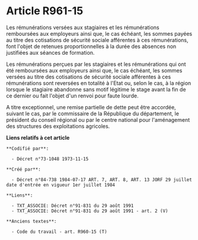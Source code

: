 # Article R961-15

Les rémunérations versées aux stagiaires et les rémunérations remboursées aux employeurs ainsi que, le cas échéant, les
sommes payées au titre des cotisations de sécurité sociale afférentes à ces rémunérations, font l'objet de retenues
proportionnelles à la durée des absences non justifiées aux séances de formation.

Les rémunérations perçues par les stagiaires et les rémunérations qui ont été remboursées aux employeurs ainsi que, le cas
échéant, les sommes versées au titre des cotisations de sécurité sociale afférentes à ces rémunérations sont reversées en
totalité à l'Etat ou, selon le cas, à la région lorsque le stagiaire abandonne sans motif légitime le stage avant la fin de
ce dernier ou fait l'objet d'un renvoi pour faute lourde.

A titre exceptionnel, une remise partielle de dette peut être accordée, suivant le cas, par le commissaire de la République
du département, le président du conseil régional ou par le centre national pour l'aménagement des structures des
exploitations agricoles.

**Liens relatifs à cet article**

	**Codifié par**:

	  - Décret n°73-1048 1973-11-15

	**Créé par**:

	  - Décret n°84-738 1984-07-17 ART. 7, ART. 8, ART. 13 JORF 29 juillet date d'entrée en vigueur 1er juillet 1984

	**Liens**:

	  - TXT_ASSOCIE: Décret n°91-831 du 29 août 1991
	  - TXT_ASSOCIE: Décret n°91-831 du 29 août 1991 - art. 2 (V)

	**Anciens textes**:

	  - Code du travail - art. R960-15 (T)
